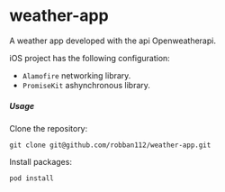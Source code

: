 # weather-app
A weather app developed with the api Openweatherapi.

iOS project has the following configuration:

* `Alamofire` networking library.
* `PromiseKit` ashynchronous library.
  
##### Usage

Clone the repository:

```shell
git clone git@github.com/robban112/weather-app.git
```

Install packages:

```shell
pod install
```
